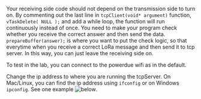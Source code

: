 
Your receiving side code should not depend on the transmission side to turn on. By commenting out the last line in `tcpClient(void* argument)` function, `vTaskDelete( NULL );` and add a while loop, the function will run continuously instead of once. You need to make your program check whether you receive the correct answer and then send the data. `prepareBuffer(answer);` is where you want to put the check logic, so that everytime when you receive a correct LoRa message and then send it to tcp server. In this way, you can just leave the receiving side on. 


To test in the lab, you can connect to the powerdue wifi as in the default. 

Change the ip address to where you are running the tcpServer. On Mac/Linux, you can find the ip address using `ifconfig` or on Windows `ipconfig`. See one example ![below](https://github.com/peteryej/WDAProjectResource/blob/master/tcpClient/ipaddress.jpg).
